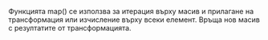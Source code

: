 Функцията map() се използва за итерация върху масив и прилагане на трансформация или изчисление върху всеки елемент.
Връща нов масив с резултатите от трансформацията.
